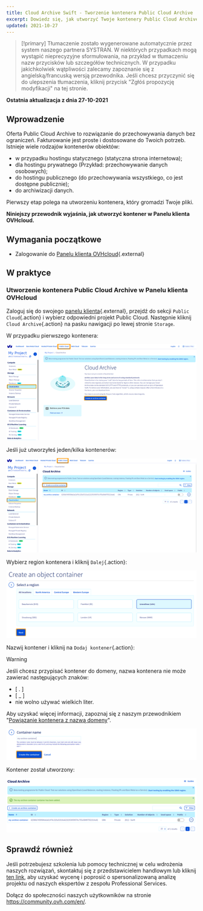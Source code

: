 ```yaml
---
title: Cloud Archive Swift - Tworzenie kontenera Public Cloud Archive
excerpt: Dowiedz się, jak utworzyć Twoje kontenery Public Cloud Archive w Panelu klienta OVHcloud
updated: 2021-10-27
---
```


> [!primary]
> Tłumaczenie zostało wygenerowane automatycznie przez system naszego partnera SYSTRAN. W niektórych przypadkach mogą wystąpić nieprecyzyjne sformułowania, na przykład w tłumaczeniu nazw przycisków lub szczegółów technicznych. W przypadku jakichkolwiek wątpliwości zalecamy zapoznanie się z angielską/francuską wersją przewodnika. Jeśli chcesz przyczynić się do ulepszenia tłumaczenia, kliknij przycisk "Zgłóś propozycję modyfikacji" na tej stronie.
>

**Ostatnia aktualizacja z dnia 27-10-2021**

## Wprowadzenie

Oferta Public Cloud Archive to rozwiązanie do przechowywania danych bez ograniczeń. Fakturowanie jest proste i dostosowane do Twoich potrzeb. Istnieje wiele rodzajów kontenerów obiektów:

- w przypadku hostingu statycznego (statyczna strona internetowa);
- dla hostingu prywatnego (Przykład: przechowywanie danych osobowych);
- do hostingu publicznego (do przechowywania wszystkiego, co jest dostępne publicznie);
- do archiwizacji danych.

Pierwszy etap polega na utworzeniu kontenera, który gromadzi Twoje pliki. 

**Niniejszy przewodnik wyjaśnia, jak utworzyć kontener w Panelu klienta OVHcloud.**

## Wymagania początkowe

- Zalogowanie do [Panelu klienta OVHcloud](https://www.ovh.com/auth/?action=gotomanager&from=https://www.ovh.pl/&ovhSubsidiary=pl){.external}

## W praktyce

### Utworzenie kontenera Public Cloud Archive w Panelu klienta OVHcloud

Zaloguj się do swojego [panelu klienta](https://www.ovh.com/auth/?action=gotomanager&from=https://www.ovh.pl/&ovhSubsidiary=pl){.external}, przejdź do sekcji `Public Cloud`{.action} i wybierz odpowiedni projekt Public Cloud. Następnie kliknij `Cloud Archive`{.action} na pasku nawigacji po lewej stronie `Storage`.

W przypadku pierwszego kontenera:

![pca dashboard](images/create-container-20211006094158312.png)

Jeśli już utworzyłeś jeden/kilka kontenerów:

![pca dashboard](images/create-container-20211006094851682.png)

Wybierz region kontenera i kliknij `Dalej`{.action}:

![select a region](images/create-container-20211006094448923.png)

Nazwij kontener i kliknij na `Dodaj kontener`{.action}:

> [!warning]
>
> Jeśli chcesz przypisać kontener do domeny, nazwa kontenera nie może zawierać następujących znaków:
> 
> - [ . ]
> - [ _ ]
> - nie wolno używać wielkich liter.
>
> Aby uzyskać więcej informacji, zapoznaj się z naszym przewodnikiem "[Powiązanie kontenera z nazwą domeny](/pages/storage_and_backup/object_storage/pcs_link_domain)".
>

![kontener name](images/create-container-20211006094550334.png)

Kontener został utworzony:

![kontener created](images/create-container-20211006094630754.png)

## Sprawdź również

Jeśli potrzebujesz szkolenia lub pomocy technicznej w celu wdrożenia naszych rozwiązań, skontaktuj się z przedstawicielem handlowym lub kliknij [ten link](https://www.ovhcloud.com/pl/professional-services/), aby uzyskać wycenę i poprosić o spersonalizowaną analizę projektu od naszych ekspertów z zespołu Professional Services.

Dołącz do społeczności naszych użytkowników na stronie <https://community.ovh.com/en/>.
